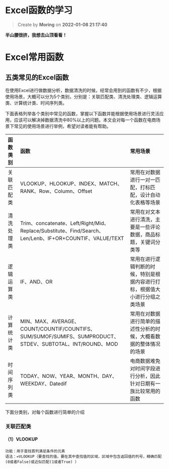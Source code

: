 Excel函数的学习
===

> Create by **Moring** on **2022-01-08 21:17:40**  

**半山腰很挤，我想去山顶看看！**


# Excel常用函数

## 五类常见的Excel函数

在使用Excel进行做数据分析，数据清洗的时候，经常会用到的函数有不少，根据使用场景，大概可以分为5个类别，分别是：关联匹配类、清洗处理类、逻辑运算类、计算统计类、时间序列类。

下面表格列举各个类别中常见的函数，掌握以下函数并能根据使用场景进行灵活应用，应该可以解决掉数据清洗中80%以上的问题。本文会对每一个函数在电商场景下常见的使用场景进行举例，希望对读者能有帮助。

| 函数类别 | 函数 | 常用场景 |
| :-----| :---- | :---- |
| 关联匹配类 | VLOOKUP、HLOOKUP、INDEX、MATCH、RANK、Row、Column、Offset | 常用在对数据进行一对一匹配，打标匹配，设计自动化表格等场景 |
| 清洗处理类 | Trim、concatenate、Left/Right/Mid、Replace/Substitute、Find/Search、Len/Lenb、IF+OR+COUNTIF、VALUE/TEXT | 常用在对文本进行清洗，主要是一些评论数据，商品标题，关键词分类等 |
| 逻辑运算类 | IF、AND、OR | 常用在进行逻辑判断的时候，特别是根据内容进行打标，根据值大小进行分组之类场景 |
| 计算统计类 | MIN、MAX、AVERAGE、COUNT/COUNTIF/COUNTIFS、SUM/SUMOF/SUMIFS、SUMPRODUCT、STDEV、SUBTOTAL、INT/ROUND、MOD | 常用在对数据进行简单的描述性分析的时候，大概看数据的整体情况的场景 |
| 时间序列类 | TODAY、NOW、YEAR、MONTH、DAY、WEEKDAY、Datedif | 电商数据难免对时间字段进行分析，因此针对日期有一族比较常用的函数 |

下面分类别，对每个函数进行简单的介绍

### 关联匹配类

#### （1）VLOOKUP

```
功能：用于查找首列满足条件的元素
语法：=VLOOKUP（要查找的值，要在其中查找值的区域，区域中包含返回值的列号，精确匹配(0或者False)或近似匹配(1或者True) ）
```



